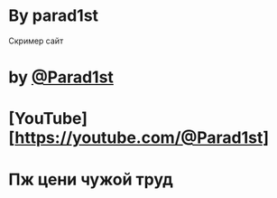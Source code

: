 # By parad1st
Скример сайт
# by [@Parad1st](https://github.com/Parad1st)
# [YouTube] [https://youtube.com/@Parad1st]
# Пж цени чужой труд
